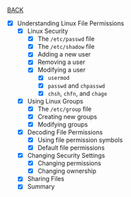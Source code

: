 [BACK](../README.md)
- [x] Understanding Linux File Permissions
    - [x] Linux Security
        - [x] The `/etc/passwd` file
        - [x] The `/etc/shadow` file
        - [x] Adding a new user
        - [x] Removing a user
        - [x] Modifying a user
            - [x] `usermod`
            - [x] `passwd` and `chpasswd`
            - [x] `chsh`, `chfn`, and `chage`
    - [x] Using Linux Groups
        - [x] The `/etc/group` file
        - [x] Creating new groups
        - [x] Modifying groups
    - [x] Decoding File Permissions
        - [x] Using file permission symbols
        - [x] Default file permissions
    - [x] Changing Security Settings
        - [x] Changing permissions
        - [x] Changing ownership
    - [x] Sharing Files
    - [x] Summary